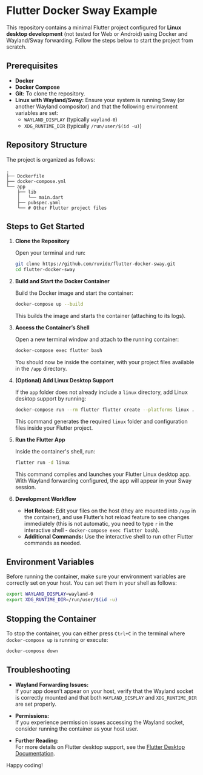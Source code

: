 
# Flutter Docker Sway Example

This repository contains a minimal Flutter project configured for **Linux desktop development** (not tested for Web or Android) using Docker and Wayland/Sway forwarding. Follow the steps below to start the project from scratch.

## Prerequisites

- **Docker**
- **Docker Compose**
- **Git:** To clone the repository.
- **Linux with Wayland/Sway:** Ensure your system is running Sway (or another Wayland compositor) and that the following environment variables are set:
  - `WAYLAND_DISPLAY` (typically `wayland-0`)
  - `XDG_RUNTIME_DIR` (typically `/run/user/$(id -u)`)

## Repository Structure

The project is organized as follows:

```
.
├── Dockerfile
├── docker-compose.yml
└── app
    ├── lib
    │   └── main.dart
    ├── pubspec.yaml
    └── # Other Flutter project files
```

## Steps to Get Started

1. **Clone the Repository**

   Open your terminal and run:

   ```bash
   git clone https://github.com/ruvido/flutter-docker-sway.git
   cd flutter-docker-sway
   ```

2. **Build and Start the Docker Container**

   Build the Docker image and start the container:

   ```bash
   docker-compose up --build
   ```

   This builds the image and starts the container (attaching to its logs).

3. **Access the Container’s Shell**

   Open a new terminal window and attach to the running container:

   ```bash
   docker-compose exec flutter bash
   ```

   You should now be inside the container, with your project files available in the `/app` directory.

4. **(Optional) Add Linux Desktop Support**

   If the `app` folder does not already include a `linux` directory, add Linux desktop support by running:

   ```bash
   docker-compose run --rm flutter flutter create --platforms linux .
   ```

   This command generates the required `linux` folder and configuration files inside your Flutter project.

5. **Run the Flutter App**

   Inside the container's shell, run:

   ```bash
   flutter run -d linux
   ```

   This command compiles and launches your Flutter Linux desktop app. With Wayland forwarding configured, the app will appear in your Sway session.

6. **Development Workflow**

   - **Hot Reload:** Edit your files on the host (they are mounted into `/app` in the container), and use Flutter’s hot reload feature to see changes immediately (this is not automatic, you need to type `r` in the interactive shell - `docker-compose exec flutter bash`).
   - **Additional Commands:** Use the interactive shell  to run other Flutter commands as needed.

## Environment Variables

Before running the container, make sure your environment variables are correctly set on your host. You can set them in your shell as follows:

```bash
export WAYLAND_DISPLAY=wayland-0
export XDG_RUNTIME_DIR=/run/user/$(id -u)
```

## Stopping the Container

To stop the container, you can either press `Ctrl+C` in the terminal where `docker-compose up` is running or execute:

```bash
docker-compose down
```

## Troubleshooting

- **Wayland Forwarding Issues:**  
  If your app doesn’t appear on your host, verify that the Wayland socket is correctly mounted and that both `WAYLAND_DISPLAY` and `XDG_RUNTIME_DIR` are set properly.
  
- **Permissions:**  
  If you experience permission issues accessing the Wayland socket, consider running the container as your host user.

- **Further Reading:**  
  For more details on Flutter desktop support, see the [Flutter Desktop Documentation](https://docs.flutter.dev/desktop).

Happy coding!
